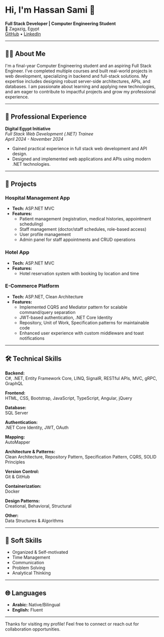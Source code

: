 # Hi, I'm Hassan Sami 👋

**Full Stack Developer | Computer Engineering Student**  
📍 Zagazig, Egypt  
[GitHub](https://github.com/Hassan-sami) • [LinkedIn](https://linkedin.com/in/hassan-sami-18113b249)  

---

## 👨‍💻 About Me

I'm a final-year Computer Engineering student and an aspiring Full Stack Engineer. I've completed multiple courses and built real-world projects in web development, specializing in backend and full-stack solutions. My expertise includes designing robust server-side architectures, APIs, and databases. I am passionate about learning and applying new technologies, and am eager to contribute to impactful projects and grow my professional experience.

---

## 💼 Professional Experience

**Digital Egypt Initiative**  
*Full Stack Web Development (.NET) Trainee*  
_April 2024 - November 2024_  
- Gained practical experience in full stack web development and API design.
- Designed and implemented web applications and APIs using modern .NET technologies.

---

## 🚀 Projects

### Hospital Management App
- **Tech:** ASP.NET MVC
- **Features:**
  - Patient management (registration, medical histories, appointment scheduling)
  - Staff management (doctor/staff schedules, role-based access)
  - User profile management
  - Admin panel for staff appointments and CRUD operations

### Hotel App
- **Tech:** ASP.NET MVC
- **Features:**
  - Hotel reservation system with booking by location and time

### E-Commerce Platform
- **Tech:** ASP.NET, Clean Architecture
- **Features:**
  - Implemented CQRS and Mediator pattern for scalable command/query separation
  - JWT-based authentication, .NET Core Identity
  - Repository, Unit of Work, Specification patterns for maintainable code
  - Enhanced user experience with custom middleware and toast notifications

---

## 🛠️ Technical Skills

**Backend:**  
C#, .NET, Entity Framework Core, LINQ, SignalR, RESTful APIs, MVC, gRPC, GraphQL

**Frontend:**  
HTML, CSS, Bootstrap, JavaScript, TypeScript, Angular, jQuery

**Database:**  
SQL Server

**Authentication:**  
.NET Core Identity, JWT, OAuth

**Mapping:**  
AutoMapper

**Architecture & Patterns:**  
Clean Architecture, Repository Pattern, Specification Pattern, CQRS, SOLID Principles

**Version Control:**  
Git & GitHub

**Containerization:**  
Docker

**Design Patterns:**  
Creational, Behavioral, Structural

**Other:**  
Data Structures & Algorithms

---

## 🧠 Soft Skills

- Organized & Self-motivated
- Time Management
- Communication
- Problem Solving
- Analytical Thinking

---

## 🌐 Languages

- **Arabic:** Native/Bilingual
- **English:** Fluent

---

Thanks for visiting my profile! Feel free to connect or reach out for collaboration opportunities.
